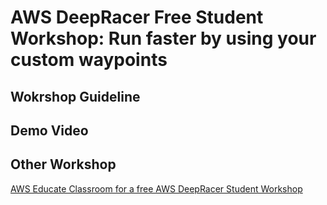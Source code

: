# AWS DeepRacer Free Student Workshop: Run faster by using your custom waypoints
## Wokrshop Guideline
## Demo Video
## Other Workshop
[AWS Educate Classroom for a free AWS DeepRacer Student Workshop](https://www.linkedin.com/pulse/aws-educate-classroom-free-deepracer-student-workshop-yuen-oscar/?trackingId=Ug9v8CodQdG7MXETAri5Ww%3D%3D)
